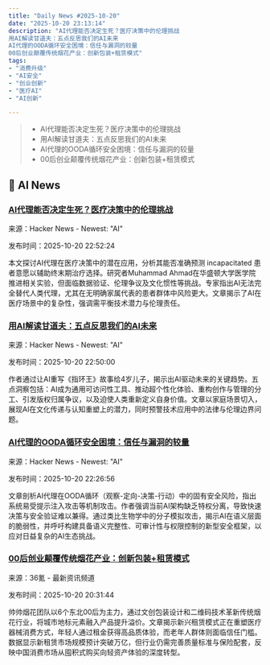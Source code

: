 ```yaml
---
title: "Daily News #2025-10-20"
date: "2025-10-20 23:13:14"
description: "AI代理能否决定生死？医疗决策中的伦理挑战
用AI解读甘道夫：五点反思我们的AI未来
AI代理的OODA循环安全困境：信任与漏洞的较量
00后创业颠覆传统烟花产业：创新包装+租赁模式"
tags: 
- "消费升级"
- "AI安全"
- "创业创新"
- "医疗AI"
- "AI创新"

---
```


> - AI代理能否决定生死？医疗决策中的伦理挑战
> - 用AI解读甘道夫：五点反思我们的AI未来
> - AI代理的OODA循环安全困境：信任与漏洞的较量
> - 00后创业颠覆传统烟花产业：创新包装+租赁模式

## 🤖 AI News

### [AI代理能否决定生死？医疗决策中的伦理挑战](https://arstechnica.com/features/2025/10/should-an-ai-copy-of-you-help-decide-if-you-live-or-die/)

来源：Hacker News - Newest: "AI"

发布时间：2025-10-20 22:52:24

本文探讨AI代理在医疗决策中的潜在应用，分析其能否准确预测 incapacitated 患者意愿以辅助终末期治疗选择。研究者Muhammad Ahmad在华盛顿大学医学院推进相关实验，但面临数据验证、伦理争议及文化惯性等挑战。专家指出AI无法完全替代人类代理，尤其在无明确家属代表的患者群体中风险更大。文章揭示了AI在医疗场景中的复杂性，强调需平衡技术潜力与伦理责任。

### [用AI解读甘道夫：五点反思我们的AI未来](https://www.denoise.digital/i-used-ai-to-explain-gandalf-to-my-4-year-old/)

来源：Hacker News - Newest: "AI"

发布时间：2025-10-20 22:50:00

作者通过让AI重写《指环王》故事给4岁儿子，揭示出AI驱动未来的关键趋势。五点洞察包括：AI成为通用可访问性工具、推动超个性化体验、重构创作与管理的分工、引发版权归属争议，以及迫使人类重新定义自身价值。文章以家庭场景切入，展现AI在文化传递与认知重塑上的潜力，同时预警技术应用中的法律与伦理边界问题。

### [AI代理的OODA循环安全困境：信任与漏洞的较量](https://www.schneier.com/blog/archives/2025/10/agentic-ais-ooda-loop-problem.html)

来源：Hacker News - Newest: "AI"

发布时间：2025-10-20 22:26:56

文章剖析AI代理在OODA循环（观察-定向-决策-行动）中的固有安全风险，指出系统易受提示注入攻击等机制攻击。作者强调当前AI架构缺乏特权分离，导致快速决策与安全验证难以兼得。通过类比生物学中的分子模拟攻击，揭示AI在语义层面的脆弱性，并呼吁构建具备语义完整性、可审计性与权限控制的新型安全框架，以应对日益复杂的AI生态挑战。

### [00后创业颠覆传统烟花产业：创新包装+租赁模式](https://www.36kr.com/p/3517393577516169)

来源：36氪 - 最新资讯频道

发布时间：2025-10-20 20:31:44

帅帅烟花团队以6个东北00后为主力，通过文创包装设计和二维码技术革新传统烟花行业，将城市地标元素融入产品提升溢价。文章揭示新兴租赁模式正在重塑医疗器械消费方式，年轻人通过租金获得高品质体验，而老年人群体则面临信任门槛。数据显示新租赁市场规模预计突破万亿，但行业仍需完善质量标准与保险配套，反映中国消费市场从囤积式购买向轻资产体验的深度转型。
